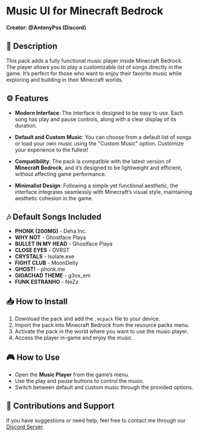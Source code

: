 # Music UI for Minecraft Bedrock
**Creator: @AntonyPss (Discord)**

## 📝 Description
This pack adds a fully functional music player inside Minecraft Bedrock. The player allows you to play a customizable list of songs directly in the game. It’s perfect for those who want to enjoy their favorite music while exploring and building in their Minecraft worlds.

## ⚙️ Features
- **Modern Interface**: The interface is designed to be easy to use. Each song has play and pause controls, along with a clear display of its duration.
  
- **Default and Custom Music**: You can choose from a default list of songs or load your own music using the "Custom Music" option. Customize your experience to the fullest!

- **Compatibility**: The pack is compatible with the latest version of **Minecraft Bedrock**, and it’s designed to be lightweight and efficient, without affecting game performance.

- **Minimalist Design**: Following a simple yet functional aesthetic, the interface integrates seamlessly with Minecraft’s visual style, maintaining aesthetic cohesion in the game.

## 🎶 Default Songs Included
- **PHONK (200MG)** - Deha Inc.
- **WHY NOT** - Ghostface Playa
- **BULLET IN MY HEAD** - Ghostface Playa
- **CLOSE EYES** - DVRST
- **CRYSTALS** - Isolate.exe
- **FIGHT CLUB** - MoonDeity
- **GHOST!** - phonk.me
- **GIGACHAD THEME** - g3ox_em
- **FUNK ESTRANHO** - NeZz

## 📥 How to Install
1. Download the pack and add the `.mcpack` file to your device.
2. Import the pack into Minecraft Bedrock from the resource packs menu.
3. Activate the pack in the world where you want to use the music player.
4. Access the player in-game and enjoy the music.

## 🎮 How to Use
- Open the **Music Player** from the game’s menu.
- Use the play and pause buttons to control the music.
- Switch between default and custom music through the provided options.

## 💬 Contributions and Support
If you have suggestions or need help, feel free to contact me through our [Discord Server](https://discord.gg/kYDf4gadKw).